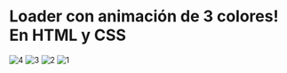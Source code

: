 # Loader con animación de 3 colores! En HTML y CSS

![4](https://github.com/user-attachments/assets/5ed6656f-f50e-418e-96d5-fd4bb0a5721d)
![3](https://github.com/user-attachments/assets/17013692-00d0-4d8d-9cf7-eb520cedc8f4)
![2](https://github.com/user-attachments/assets/3f637988-ca8e-4a2a-a5b1-4cd6eaf0a9ef)
![1](https://github.com/user-attachments/assets/307e9b10-9cb0-40df-860a-9e2bb2a05fec)
